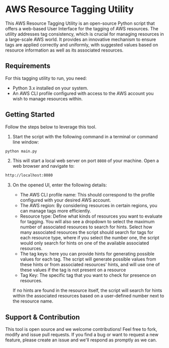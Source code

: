 # AWS Resource Tagging Utility

This AWS Resource Tagging Utility is an open-source Python script that offers a web-based User Interface for the tagging of AWS resources. The utility addresses tag consistency, which is crucial for managing resources in a large-scale AWS world. It provides an innovative mechanism to ensure tags are applied correctly and uniformly, with suggested values based on resource information as well as its associated resources.

## Requirements

For this tagging utility to run, you need:
- Python 3.x installed on your system.
- An AWS CLI profile configured with access to the AWS account you wish to manage resources within.

## Getting Started

Follow the steps below to leverage this tool.

1. Start the script with the following command in a terminal or command line window:

```bash
python main.py
```

2. This will start a local web server on port `8080` of your machine. Open a web browser and navigate to:

```html
http://localhost:8080
```

3. On the opened UI, enter the following details:
    - The AWS CLI profile name: This should correspond to the profile configured with your desired AWS account.
    - The AWS region: By considering resources in certain regions, you can manage tags more efficiently.
    - Resource type: Define what kinds of resources you want to evaluate for tagging. You will also see a dropdown to select the maximum number of associated resources to search for hints. Select how many associated resources the script should search for tags for each resource type, where if you select the number one, the script would only search for hints on one of the available associated resources. 
    - The tag keys: here you can provide hints for generating possible values for each tag. The script will generate possible values from these hints or from associated resources' hints, and will use one of these values if the tag is not present on a resource
    - Tag Key: The specific tag that you want to check for presence on resources.
  

    If no hints are found in the resource itself, the script will search for hints within the associated resources based on a user-defined number next to the resource name.

## Support & Contribution

This tool is open source and we welcome contributions! Feel free to fork, modify and issue pull requests. If you find a bug or want to request a new feature, please create an issue and we'll respond as promptly as we can.